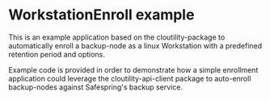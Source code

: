 # WorkstationEnroll example

This is an example application based on the cloutility-package to automatically enroll a backup-node as a linux Workstation with a predefined retention period and options.

Example code is provided in order to demonstrate how a simple enrollment application could leverage the cloutility-api-client package to auto-enroll backup-nodes against Safespring's backup service.
